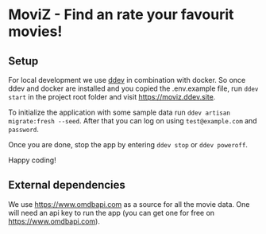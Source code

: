 # MoviZ - Find an rate your favourit movies!

## Setup

For local development we use [ddev](https://ddev.readthedocs.io/en/stable/users/install/ddev-installation/) in combination with docker.
So once ddev and docker are installed and you copied the .env.example file, run `ddev start` in the project root folder and visit https://moviz.ddev.site.

To initialize the application with some sample data run `ddev artisan migrate:fresh --seed`. After that you can log on using `test@example.com` and `password`. 

Once you are done, stop the app by entering `ddev stop` or `ddev poweroff`.

Happy coding!

## External dependencies

We use https://www.omdbapi.com as a source for all the movie data. 
One will need an api key to run the app (you can get one for free on https://www.omdbapi.com).